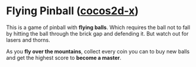 # Flying Pinball (<a href="https://cocos.com/en/">cocos2d-x</a>)

This is a game of pinball with <b>flying balls</b>. Which requires the ball not to fall by hitting the ball through the brick gap and defending it. But watch out for lasers and thorns.

As you <b>fly over the mountains</b>, collect every coin you can to buy new balls and get the highest score to <b>become a master</b>.

